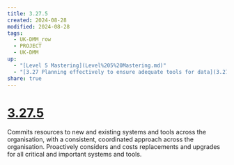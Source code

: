 ```yaml
---
title: 3.27.5
created: 2024-08-28
modified: 2024-08-28
tags:
  - UK-DMM_row
  - PROJECT
  - UK-DMM
up:
  - "[Level 5 Mastering](Level%205%20Mastering.md)"
  - "[3.27 Planning effectively to ensure adequate tools for data](3.27%20Planning%20effectively%20to%20ensure%20adequate%20tools%20for%20data.md)"
share: true
---
```

# [3.27.5](3.27.5.md)

Commits resources to new and existing systems and tools across the organisation, with a consistent, coordinated approach across the organisation. Proactively considers and costs replacements and upgrades for all critical and important systems and tools.
